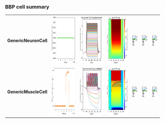 ### BBP cell summary 
<table>
<tr>
  <td width=30><b>GenericNeuronCell</b></td>
  <td><a href="mean_spike_frequency_GenericNeuronCell.png">
    <img alt="?" src="mean_spike_frequency_GenericNeuronCell.png" height="160"/></a>
  </td>
  <td><a href="firing_rates_GenericNeuronCell.png">
    <img alt="?" src="firing_rates_GenericNeuronCell.png" height="160"/></a>
  </td>
  <td><a href="heatmap_GenericNeuronCell.png">
    <img alt="?" src="heatmap_GenericNeuronCell.png" height="160"/></a>
  </td>
  <td><a href="dt_traces_GenericNeuronCell.png">
    <img alt="?" src="dt_traces_GenericNeuronCell.png" height="160"/></a>
  </td>
  <td><a href="heatmap_dt_GenericNeuronCell.png">
    <img alt="?" src="heatmap_dt_GenericNeuronCell.png" height="160"/></a>
  </td>
  <td><a href="mean_spike_frequency_dt_GenericNeuronCell.png">
    <img alt="?" src="mean_spike_frequency_dt_GenericNeuronCell.png" height="160"/></a>
  </td>
<tr>
<tr>
  <td width=30><b>GenericMuscleCell</b></td>
  <td><a href="mean_spike_frequency_GenericMuscleCell.png">
    <img alt="?" src="mean_spike_frequency_GenericMuscleCell.png" height="160"/></a>
  </td>
  <td><a href="firing_rates_GenericMuscleCell.png">
    <img alt="?" src="firing_rates_GenericMuscleCell.png" height="160"/></a>
  </td>
  <td><a href="heatmap_GenericMuscleCell.png">
    <img alt="?" src="heatmap_GenericMuscleCell.png" height="160"/></a>
  </td>
  <td><a href="dt_traces_GenericMuscleCell.png">
    <img alt="?" src="dt_traces_GenericMuscleCell.png" height="160"/></a>
  </td>
  <td><a href="heatmap_dt_GenericMuscleCell.png">
    <img alt="?" src="heatmap_dt_GenericMuscleCell.png" height="160"/></a>
  </td>
  <td><a href="mean_spike_frequency_dt_GenericMuscleCell.png">
    <img alt="?" src="mean_spike_frequency_dt_GenericMuscleCell.png" height="160"/></a>
  </td>
<tr>
